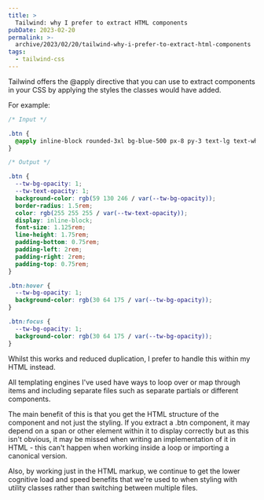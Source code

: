 ```yaml
---
title: >
  Tailwind: why I prefer to extract HTML components
pubDate: 2023-02-20
permalink: >-
  archive/2023/02/20/tailwind-why-i-prefer-to-extract-html-components
tags:
  - tailwind-css
---
```


Tailwind offers the @apply directive that you can use to extract components in your CSS by applying the styles the classes would have added.

For example:

```css
/* Input */

.btn {
  @apply inline-block rounded-3xl bg-blue-500 px-8 py-3 text-lg text-white hover:bg-blue-800 focus:bg-blue-800;
}

/* Output */

.btn {
  --tw-bg-opacity: 1;
  --tw-text-opacity: 1;
  background-color: rgb(59 130 246 / var(--tw-bg-opacity));
  border-radius: 1.5rem;
  color: rgb(255 255 255 / var(--tw-text-opacity));
  display: inline-block;
  font-size: 1.125rem;
  line-height: 1.75rem;
  padding-bottom: 0.75rem;
  padding-left: 2rem;
  padding-right: 2rem;
  padding-top: 0.75rem;
}

.btn:hover {
  --tw-bg-opacity: 1;
  background-color: rgb(30 64 175 / var(--tw-bg-opacity));
}

.btn:focus {
  --tw-bg-opacity: 1;
  background-color: rgb(30 64 175 / var(--tw-bg-opacity));
}
```

Whilst this works and reduced duplication, I prefer to handle this within my HTML instead.

All templating engines I've used have ways to loop over or map through items and including separate files such as separate partials or different components.

The main benefit of this is that you get the HTML structure of the component and not just the styling. If you extract a .btn component, it may depend on a span or other element within it to display correctly but as this isn't obvious, it may be missed when writing an implementation of it in HTML - this can't happen when working inside a loop or importing a canonical version.

Also, by working just in the HTML markup, we continue to get the lower cognitive load and speed benefits that we're used to when styling with utility classes rather than switching between multiple files.
